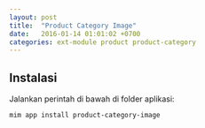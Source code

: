 ```yaml
---
layout: post
title:  "Product Category Image"
date:   2016-01-14 01:01:02 +0700
categories: ext-module product product-category
---
```


## Instalasi

Jalankan perintah di bawah di folder aplikasi:

```
mim app install product-category-image
```
